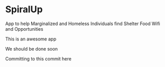 # SpiralUp
App to help Marginalized and Homeless Individuals find Shelter Food Wifi and Opportunities

This is an awesome app



We should be done soon

Committing to this commit here